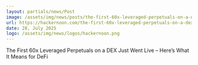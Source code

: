 ```yaml
---
layout: partials/news/Post
image: /assets/img/news/posts/the-first-60x-leveraged-perpetuals-on-a-dex-just-went-live-heres-what-it-means-for-defi.jpg
url: https://hackernoon.com/the-first-60x-leveraged-perpetuals-on-a-dex-just-went-live-heres-what-it-means-for-defi
date: 28, July 2025
logo: /assets/img/news/logos/hackernoon.png
---
```


The First 60x Leveraged Perpetuals on a DEX Just Went Live – Here’s What It Means for DeFi
